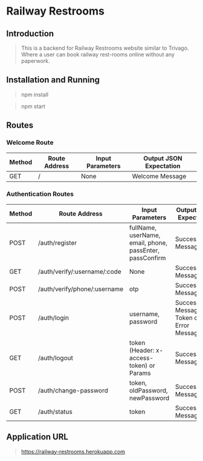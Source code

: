 # Railway Restrooms

## Introduction
>This is a backend for Railway Restrooms website similar to Trivago. Where a user can book railway rest-rooms online without any paperwork.
## Installation and Running

> npm install

> npm start

## Routes

### Welcome Route

Method | Route Address | Input Parameters | Output JSON Expectation
--- | --- | --- | ---
GET | / | None | Welcome Message

### Authentication Routes

Method | Route Address | Input Parameters | Output JSON Expectation
--- | --- | --- | ---
POST | /auth/register | fullName, userName, email, phone, passEnter, passConfirm | Success/Error Message
GET | /auth/verify/:username/:code | None | Success/Error Message
POST | /auth/verify/phone/:username | otp | Success/Error Message
POST | /auth/login | username, password | Success Message -> Token or Error Message
GET | /auth/logout | token (Header: x-access-token) or Params | Success/Error Message
POST | /auth/change-password | token, oldPassword, newPassword | Success/Error Message
GET | /auth/status | token | Success/Error Message


## Application URL

>https://railway-restrooms.herokuapp.com
